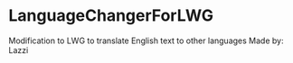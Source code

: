 # LanguageChangerForLWG
Modification to LWG to translate English text to other languages
Made by: Lazzi
